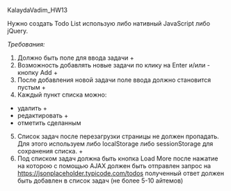 KalaydaVadim_HW13

Нужно создать Todo List использую либо нативный JavaScript либо jQuery.

_Требования:_

1. Должно быть поле для ввода задачи    +
2. Возможность добавлять новые задачи по клику на Enter и/или - кнопку Add   + 
3. После добавления новой задачи поле ввода должно становится пустым    +
4. Каждый пункт списка можно:
 - удалить    +
 - редактировать   +
 - отметить сделанным
5. Список задач после перезагрузки страницы не должен пропадать. Для этого используем либо localStorage  либо sessionStorage для сохранения списка.   +
6. Под списком задач должна быть кнопка Load More после нажатие на которою с помощью AJAX должен быть отправлен запрос на https://jsonplaceholder.typicode.com/todos полученный ответ должен быть добавлен в список задач (не более 5-10 айтемов)
